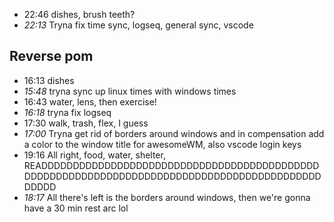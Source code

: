 - 22:46 dishes, brush teeth?
- *22:13* Tryna fix time sync, logseq, general sync, vscode
 
## Reverse pom
- 16:13 dishes
- *15:48* tryna sync up linux times with windows times
- 16:43 water, lens, then exercise!
- *16:18* tryna fix logseq
- 17:30 walk, trash, flex, I guess
- *17:00* Tryna get rid of borders around windows and in compensation add a color to the window title for awesomeWM, also vscode login keys
- 19:16 All right, food, water, shelter, READDDDDDDDDDDDDDDDDDDDDDDDDDDDDDDDDDDDDDDDDDDDDDDDDDDDDDDDDDDDDDDDDDDDDDDDDDDDDDDDDDDDDDDDDDDDDDDD
- *18:17* All there's left is the borders around windows, then we're gonna have a 30 min rest arc lol